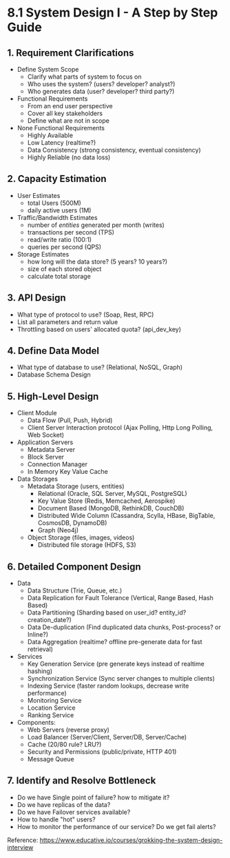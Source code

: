 # 8.1 System Design I - A Step by Step Guide

## 1. Requirement Clarifications

- Define System Scope
    - Clarify what parts of system to focus on
    - Who uses the system? (users? developer? analyst?)
    - Who generates data (user? developer? third party?)
- Functional Requirements
    - From an end user perspective
    - Cover all key stakeholders
    - Define what are not in scope
- None Functional Requirements
    - Highly Available
    - Low Latency (realtime?)
    - Data Consistency (strong consistency, eventual consistency)
    - Highly Reliable (no data loss)

## 2. Capacity Estimation

- User Estimates
    - total Users (500M)
    - daily active users (1M)
- Traffic/Bandwidth Estimates
    - number of *entities* generated per month (writes)
    - transactions per second (TPS)
    - read/write ratio (100:1)
    - queries per second (QPS)
- Storage Estimates
    - how long will the data store? (5 years? 10 years?)
    - size of each stored object
    - calculate total storage

## 3. API Design

- What type of protocol to use?  (Soap, Rest, RPC)
- List all parameters and return value
- Throttling based on users' allocated quota? (api_dev_key)

## 4. Define Data Model

- What type of database to use? (Relational, NoSQL, Graph)
- Database Schema Design

## 5. High-Level Design

- Client Module
    - Data Flow (Pull, Push, Hybrid)
    - Client Server Interaction protocol (Ajax Polling, Http Long Polling, Web Socket)
- Application Servers
    - Metadata Server
    - Block Server
    - Connection Manager
    - In Memory Key Value Cache
- Data Storages
    - Metadata Storage (users, entities)
        - Relational (Oracle, SQL Server, MySQL, PostgreSQL)
        - Key Value Store (Redis, Memcached, Aerospike)
        - Document Based (MongoDB, RethinkDB, CouchDB)
        - Distributed Wide Column (Cassandra, Scylla, HBase, BigTable, CosmosDB, DynamoDB)
        - Graph (Neo4j)
    - Object Storage (files, images, videos)
        - Distributed file storage (HDFS, S3)

## 6. Detailed Component Design

- Data
    - Data Structure (Trie, Queue, etc.)
    - Data Replication for Fault Tolerance (Vertical, Range Based, Hash Based)
    - Data Partitioning (Sharding based on user_id? entity_id? creation_date?)
    - Data De-duplication (Find duplicated data chunks, Post-process? or Inline?)
    - Data Aggregation (realtime? offline pre-generate data for fast retrieval)
- Services
    - Key Generation Service (pre generate keys instead of realtime hashing)
    - Synchronization Service (Sync server changes to multiple clients)
    - Indexing Service (faster random lookups, decrease write performance)
    - Monitoring Service
    - Location Service
    - Ranking Service
- Components:
    - Web Servers (reverse proxy)
    - Load Balancer (Server/Client, Server/DB, Server/Cache)
    - Cache (20/80 rule? LRU?)
    - Security and Permissions (public/private, HTTP 401)
    - Message Queue

## 7. Identify and Resolve Bottleneck

- Do we have Single point of failure? how to mitigate it?
- Do we have replicas of the data?
- Do we have Failover services available?
- How to handle "hot" users?
- How to monitor the performance of our service? Do we get fail alerts?

Reference: https://www.educative.io/courses/grokking-the-system-design-interview